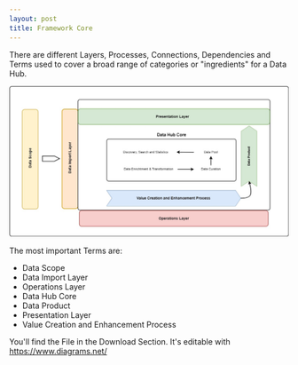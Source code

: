 ```yaml
---
layout: post
title: Framework Core
---
```


There are different Layers, Processes, Connections, Dependencies and Terms used to cover a broad range of categories or "ingredients" for a Data Hub.

![](framework_core.jpg)


The most important Terms are:
* Data Scope
* Data Import Layer
* Operations Layer
* Data Hub Core
* Data Product
* Presentation Layer
* Value Creation and Enhancement Process

You'll find the File in the Download Section. It's editable with https://www.diagrams.net/
